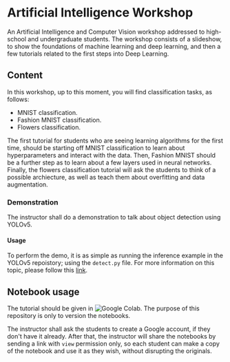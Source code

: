 # Artificial Intelligence Workshop

An Artificial Intelligence and Computer Vision workshop addressed to high-school and undergraduate students.
The workshop consists of a slideshow, to show the foundations of machine learning and deep learning, and then a few tutorials
related to the first steps into Deep Learning.

## Content

In this workshop, up to this moment, you will find classification tasks, as follows:

* MNIST classification.
* Fashion MNIST classification.
* Flowers classification.

The first tutorial for students who are seeing learning algorithms for the first time, should be starting off MNIST classification to learn about hyperparameters and interact with the data. 
Then, Fashion MNIST should be a further step as to learn about a few layers used in neural networks.
Finally, the flowers classification tutorial will ask the students to think of a possible archiecture,
as well as teach them about overfitting and data augmentation.

### Demonstration

The instructor shall do a demonstration to talk about object detection using YOLOv5.

#### Usage

To perform the demo, it is as simple as running the inference example in the YOLOv5 repoistory; using the `detect.py` file.
For more information on this topic, please follow this [link](https://github.com/ultralytics/yolov5#readme).

## Notebook usage

The tutorial should be given in ![Google Colab](https://camo.githubusercontent.com/84f0493939e0c4de4e6dbe113251b4bfb5353e57134ffd9fcab6b8714514d4d1/68747470733a2f2f636f6c61622e72657365617263682e676f6f676c652e636f6d2f6173736574732f636f6c61622d62616467652e737667). 
The purpose of this repository is only to version the notebooks.

The instructor shall ask the students to create a Google account, if they don't have it already.
After that, the instructor will share the notebooks by sending a link with `view` permission only, so each student can make a copy of
the notebook and use it as they wish, without disrupting the originals.

